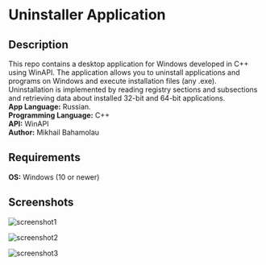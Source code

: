 # Uninstaller Application

## Description

This repo contains a desktop application for Windows developed in C++ using WinAPI. The application allows you to uninstall applications and programs on Windows and execute installation files (any .exe). Uninstallation is implemented by reading registry sections and subsections and retrieving data about installed 32-bit and 64-bit applications.  
**App Language:** Russian.  
**Programming Language:** C++  
 **API:** WinAPI  
 **Author:** Mikhail Bahamolau  

 ## Requirements

 **OS:** Windows (10 or newer)

 ## Screenshots
   
 ![screenshot1](https://i.imgur.com/9hmcjl5.png)  
   
 ![screenshot2](https://i.imgur.com/5W3xExv.png)  
   
 ![screenshot3](https://i.imgur.com/4ZnyXvR.png)
